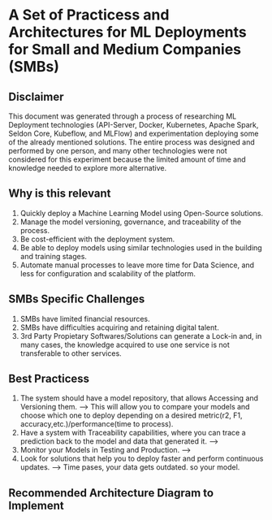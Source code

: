 # A Set of Practicess and Architectures for ML Deployments for Small and Medium Companies (SMBs)
## Disclaimer
This document was generated through a process of researching ML Deployment technologies (API-Server, Docker, Kubernetes, Apache Spark, Seldon Core, Kubeflow, and MLFlow) and experimentation deploying some of the already mentioned solutions. The entire process was designed and performed by one person, and many other technologies were not considered for this experiment because the limited amount of time and knowledge needed to explore more alternative.

## Why is this relevant
1.	Quickly deploy a Machine Learning Model using Open-Source solutions.
2.	Manage the model versioning, governance, and traceability of the process.
3.	Be cost-efficient with the deployment system.
4.	Be able to deploy models using similar technologies used in the building and training stages.
5.	Automate manual processes to leave more time for Data Science, and less for configuration and scalability of the platform.

## SMBs Specific Challenges
1. SMBs have limited financial resources.
2. SMBs have difficulties acquiring and retaining digital talent.
3. 3rd Party Propietary Softwares/Solutions can generate a Lock-in and, in many cases, the knowledge acquired to use one service is not transferable to other services.

## Best Practicess
1. The system should have a model repository, that allows Accessing and Versioning them. --> This will allow you to compare your models and choose which one to deploy depending on a desired 
   metric(r2, F1, accuracy,etc.)/performance(time to process).
2. Have a system with Traceability capabilities, where you can trace a prediction back to the model and data that generated it. -->
3. Monitor your Models in Testing and Production. -->
4. Look for solutions that help you to deploy faster and perform continuous updates. --> Time pases, your data gets outdated. so your model.

## Recommended Architecture Diagram to Implement

